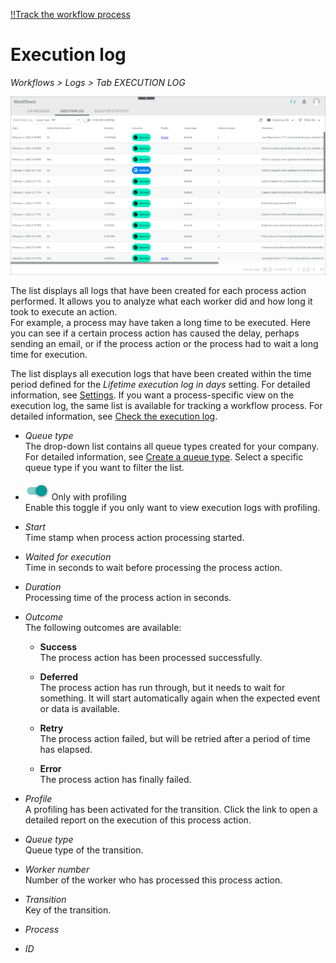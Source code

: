 [!!Track the workflow process](../Operation/09_TrackWorkflowProcess.md)


# Execution log

*Workflows > Logs > Tab EXECUTION LOG*

![Execution log](../../Assets/Screenshots/ActindoWorkFlow/Logs/ExecutionLog.png "[Execution log]")

The list displays all logs that have been created for each process action performed. It allows you to analyze what each worker did and how long it took to execute an action.   
For example, a process may have taken a long time to be executed. Here you can see if a certain process action has caused the delay, perhaps sending an email, or if the process action or the process had to wait a long time for execution.

The list displays all execution logs that have been created within the time period defined for the *Lifetime execution log in days* setting. For detailed information, see [Settings](../UserInterface/07a_Settings.md#lifetime-execution-log-in-days).
If you want a process-specific view on the execution log, the same list is available for tracking a workflow process. For detailed information, see [Check the execution log](../Operation/09_TrackWorkflowProcess.md#check-the-execution-log).



- *Queue type*   
   The drop-down list contains all queue types created for your company. For detailed information, see [Create a queue type](../Integration/01_ConfigureQueueTypes.md#create-a-queue-type). Select a specific queue type if you want to filter the list.

- ![Only with profiling](../../Assets/Icons/Toggle.png "[Only with profiling]") Only with profiling   
    Enable this toggle if you only want to view execution logs with profiling. 

- *Start*   
   Time stamp when process action processing started.

- *Waited for execution*   
   Time in seconds to wait before processing the process action.

- *Duration*    
   Processing time of the process action in seconds.

- *Outcome*    
   The following outcomes are available:

   - **Success**   
    The process action has been processed successfully.   

   - **Deferred**   
    The process action has run through, but it needs to wait for something. It will start automatically again when the expected event or data is available.  

   - **Retry**    
    The process action failed, but will be retried after a period of time has elapsed. 

   - **Error**   
    The process action has finally failed.


- *Profile*   
    A profiling has been activated for the transition. Click the link to open a detailed report on the execution of this process action. 

- *Queue type*   
   Queue type of the transition.

- *Worker number*   
   Number of the worker who has processed this process action.
 

- *Transition*   
   Key of the transition.

- *Process*    
<!--- Hallo Julian, Spalte ist leer, was sollte hier angezeigtwerden? -->   
   

- *ID*   
<!--- Hallo Julian, was ist das für eine ID? Stimmt nicht mit Process ID überein-->
   
 